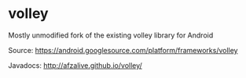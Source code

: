 volley
======

Mostly unmodified fork of the existing volley library for Android

Source: https://android.googlesource.com/platform/frameworks/volley

Javadocs: http://afzalive.github.io/volley/

